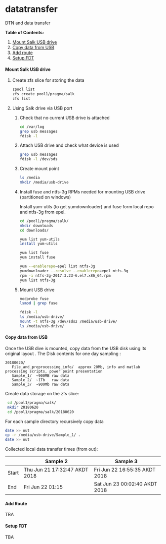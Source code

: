 # datatransfer
DTN and data transfer

**Table of Contents:**
1. [Mount Salk USB drive](#mount-salk-usb-drive)
1. [Copy data from USB](#copy-data-from-usb)
1. [Add route](#add-route)
1. [Setup FDT](#setup-fdt) <br>


#### Mount Salk USB drive

1. Create zfs slice for storing the data
   ```bash
   zpool list
   zfs create pool1/pragma/salk
   zfs list
   ```
1. Using Salk drive via USB port

   1. Check that no current USB drive is attached
      ```bash
      cd /var/log
      grep usb messages
      fdisk -l
      ```
   
   1. Attach USB drive and check what device is used
      ```bash
      grep usb messages
      fdisk -l /dev/sds
      ```
   
   1.  Create  mount point
       ```bash
       ls /media
       mkdir /media/usb-drive
       ```
 
    1. Install fuse and ntfs-3g RPMs needed for mounting USB drive (partitioned on windows)

       Install yum-utils (to get yumdownloader) and fuse form local repo and ntfs-3g from epel.
       ```bash
       cd /pool1/pragma/salk/
       mkdir downloads
       cd downloads/

       yum list yum-utils
       install yum-utils
   
       yum list fuse
       yum install fuse
   
       yum --enablerepo=epel list ntfs-3g
       yumdownloader --resolve --enablerepo=epel ntfs-3g
       rpm -i ntfs-3g-2017.3.23-6.el7.x86_64.rpm
       yum list ntfs-3g
       ```
   
    1. Mount USB drive

       ```bash
       modprobe fuse
       lsmod | grep fuse

       fdisk -l
       ls /media/usb-drive/
       mount -t ntfs-3g /dev/sds2 /media/usb-drive/
       ls /media/usb-drive/
       ```
#### Copy data from USB

Once the USB dive is mounted, copy data from the USB disk using its original layout .
The Disk contents for one day sampling :
```text
20180620/
   File_and_preprocessing_info/  approx 20Mb, info and matlab processing scripts, power point presentation
   Sample_1/  ~900MB raw data
   Sample_2/  ~1Tb   raw data
   Sample_3/  ~900Mb raw data
```

Create data storage on the zfs slice:
```bash
 cd /pool1/pragma/salk/
 mkdir 20180620
 cd /pool1/pragma/salk/20180620
 ```

For each sample directory recursively copy data
```bash
date >> out
cp -r /media/usb-drive/Sample_1/ .
date >> out
```

Collected local data transfer times (from out):

|  | Sample 2 | Sample 3 |
|--|--|--|
| Start | Thu Jun 21 17:32:47 AKDT 2018   | Fri Jun 22 16:55:35 AKDT 2018 |
| End | Fri Jun 22 01:15       |          Sat Jun 23 00:02:40 AKDT 2018 |



#### Add Route

TBA

#### Setup FDT

TBA


